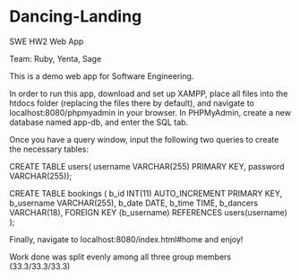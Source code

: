 # Dancing-Landing
SWE HW2 Web App 

Team: Ruby, Yenta, Sage

This is a demo web app for Software Engineering.

In order to run this app, download and set up XAMPP, place all files into the htdocs folder (replacing the files there by default), and navigate to localhost:8080/phpmyadmin in your browser. In PHPMyAdmin, create a new database named app-db, and enter the SQL tab.

Once you have a query window, input the following two queries to create the necessary tables:

CREATE TABLE users(
	username VARCHAR(255) PRIMARY KEY,
	password VARCHAR(255));

CREATE TABLE bookings (
    b_id INT(11) AUTO_INCREMENT PRIMARY KEY,
    b_username VARCHAR(255),
    b_date DATE,
    b_time TIME,
    b_dancers VARCHAR(18),
    FOREIGN KEY (b_username) REFERENCES users(username) 
);

Finally, navigate to localhost:8080/index.html#home and enjoy!

Work done was split evenly among all three group members (33.3/33.3/33.3)
 
